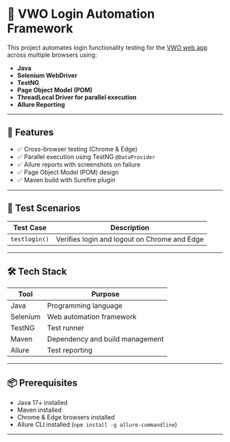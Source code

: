 # 🔐 VWO Login Automation Framework

This project automates login functionality testing for the [VWO web app](https://app.vwo.com) across multiple browsers using:

- **Java**
- **Selenium WebDriver**
- **TestNG**
- **Page Object Model (POM)**
- **ThreadLocal Driver for parallel execution**
- **Allure Reporting**

---

## 🚀 Features

- ✅ Cross-browser testing (Chrome & Edge)
- ✅ Parallel execution using TestNG `@DataProvider`
- ✅ Allure reports with screenshots on failure
- ✅ Page Object Model (POM) design
- ✅ Maven build with Surefire plugin

---

## 🧪 Test Scenarios

| Test Case | Description              |
|-----------|--------------------------|
| `testlogin()` | Verifies login and logout on Chrome and Edge |

---

## 🛠️ Tech Stack

| Tool      | Purpose                           |
|-----------|-----------------------------------|
| Java      | Programming language              |
| Selenium  | Web automation framework          |
| TestNG    | Test runner                       |
| Maven     | Dependency and build management   |
| Allure    | Test reporting                    |

---

## 📦 Prerequisites

- Java 17+ installed
- Maven installed
- Chrome & Edge browsers installed
- Allure CLI installed (`npm install -g allure-commandline`)

---



